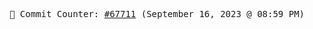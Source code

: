 <p align="center">
    <samp>
        📮 Commit Counter: <a href="https://github.com/Javascript-void0/Javascript-void0/commits/main">#67711</a> (September 16, 2023 @ 08:59 PM)
    </samp>
</p>
